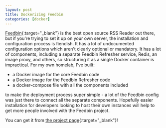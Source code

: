 ```yaml
---
layout: post
title: Dockerizing Feedbin
categories: [docker]
---
```


[Feedbin](https://github.com/feedbin/feedbin){:target="_blank"} is the best open source
RSS Reader out there, but if you're trying to set it up on your own server, the installation
and configuration process is fiendish. It has a lot of undocumented configuration options
which aren't clearly optional or mandatory. It has a lot of components, including a separate
Feedbin Refresher service, Redis, an image proxy, and others, so structuring it as a single
Docker container is impractical. For my own homelab, I've built:
 
 - a Docker image for the core Feedbin code
 - a Docker image for the Feedbin Refresher code
 - a docker-compose file with all the components included
 
to make the deployment process super simple - a lot of the Feedbin config was just there
to connect all the separate components. Hopefully easier installation for developers looking to host their own instances will help to get more people involved with the Feedbin project.

You can get it from [the project page](https://github.com/rachel-sharp/freedbin){:target="_blank"}!
